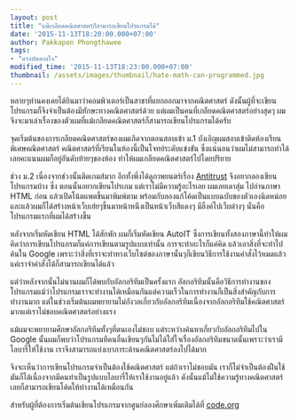 ```yaml
---
layout: post
title: "แม้เกลียดคณิตศาสตร์ก็สามารถเขียนโปรแกรมได้"
date: '2015-11-13T18:20:00.000+07:00'
author: Pakkapon Phongthawee
tags:
- "แรงบันดาลใจ"
modified_time: '2015-11-13T18:23:00.000+07:00'
thumbnail: /assets/images/thumbnail/hate-math-can-programmed.jpg
---
```

หลายๆท่านคงเคยได้ยินมาว่าคอมพิวเตอร์เป็นสาขาที่แยกออกมาจากคณิตศาสตร์ ดังนั้นผู้ที่จะเขียนโปรแกรมก็จึงจำเป็นต้องมีทักษะทางคณิตศาสตร์ด้วย แต่ผมเป็นคนที่เกลียดคณิตศาสตร์อย่างสุดๆ ผมจึงจะมาเล่าเรื่องของตัวผมที่แม้เกลียดคณิตศาสตร์ก็สามารถเขียนโปรแกรมได้ครับ

จุดเริ่มต้นของการเกลียดคณิตศาสตร์ของผมเกิดจากตอนสอบเข้า ม.1 บังเอิญผมสอบเข้าติดห้องเรียนพิเศษคณิตศาสตร์ คณิตศาสตร์ที่เรียนในห้องนี้เป็นโจทย์ระดับแข่งขัน ซึ่งแน่นอนว่าผมไม่สามารถทำได้เลยคะแนนผมก็อยู่อันดับท้ายๆของห้อง ทำให้ผมเกลียดคณิตศาสตร์ไปโดยปริยาย

ช่วง ม.2 เนื่องจากช่วงนั้นติดเกมส์มาก อีกทั้งพึ่งได้ดูภาพยนตร์เรื่อง [Antitrust](http://www.imdb.com/title/tt0218817/) จึงอยากลองเขียนโปรแกรมบ้าง ซึ่ง ตอนนั้นอยากเขียนโปรเกม แต่เราไม่มีความรู้อะไรเลย ผมเลยเดาสุ่ม ไปอ่านภาษา HTML ก่อน แล้วเปิดโน้ตแพตขึ้นมาพิมพ์ตาม พร้อมกับลองแก้โค้ดเป็นแบบฉบับของตัวเองนิดหน่อย และแล้วผมก็ได้สร้างหน้าเว็บเฮ่ยๆขึ้นมาหน้าหน่ึงเป็นหน้าเว็บสีแดงๆ มีลิ้งค์ไปเว็บต่างๆ นั่นคือโปรแกรมแรกที่ผมได้สร้างขึ้น

หลังจากเริ่มหัดเขียน HTML ได้สักพัก ผมก็เริ่มหัดเขียน AutoIT ซึ่งการเขียนทั้งสองภาษานี้ทำให้ผมคิดว่าการเขียนโปรแกรมก็แค่การเขียนตามรูปแบบเท่านั้น การจะทำอะไรก็แค่คิด แล้วเอาสิ่งที่จะทำไปค้นใน Google เพราะว่าสิ่งที่เราจะทำทางเว็บไซต์ของภาษานั้นๆก็เขียนวิธีการใช้งานคำสั่งไว้หมดแล้ว แค่เราจำคำสั่งได้ก็สามารถเขียนได้แล้ว

แต่ว่าหลังจากนั้นไม่นานผมก็ได้พบกับอัลกอริทึมเป็นครั้งแรก อัลกอริทึมนั้นคือวิธีการทำงานของโปรแกรมแม้ว่าโปรแกรมเราจะทำงานได้เหมือนกันแต่ความเร็วในการทำงานก็เป็นสิ่งสำคัญกับการทำงานมาก แต่ในช่วงเริ่มต้นผมพยายามไม่กังวลเกี่ยวกับอัลกอริทึมเนื่องจากอัลกอริทึมใช้คณิตศาสตร์มากแต่เราไม่ชอบคณิตศาสตร์อย่างแรง

แม้ผมจะพยายามศึกษาอัลกอริทึมทั้งๆที่ตนเองไม่ชอบ แต่ระหว่างค้นหาเกี่ยวกับอัลกอริทึมไปใน Google นั้นผมก็พบว่าโปรแกรมทีคนอื่นเขียนๆกันไม่ได้ใส่ใจเรื่องอัลกอริทึมขนาดนั้นเพราะว่าเรามีไลบารี่ให้ใช้งาน เราจึงสามารถแบ่งเบาภาระด้านคณิตศาสตร์ลงไปได้มาก

จึงจะเห็นว่าการเขียนโปรแกรมจำเป็นต้องใช้คณิตศาสตร์ แต่ถ้าเราไม่ชอบมัน เราก็ไม่จำเป็นต้องฝืนใช้มันก็ได้เนื่องจากมีคนทำเป็นรูปแบบไลบารี่ให้เราใช้งานอยู่แล้ว ดังนั้นแม้ไม่ใช้ความรู้ทางคณิตศาสตร์เลยก็สามารถเขียนโค้ดให้ทำงานได้เหมือนกัน

สำหรับผู้ที่ต้องการเริ่มต้นเขียนโปรแกรมจากศูนย์ลองศึกษาเพิ่มเติมได้ที่ [code.org](http://code.org)
